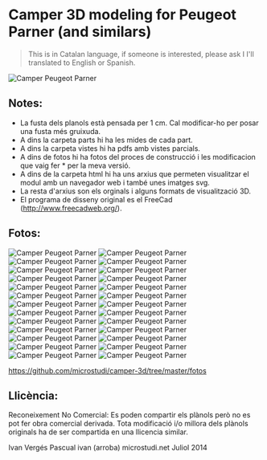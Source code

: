 Camper 3D modeling for Peugeot Parner (and similars)
====================================================


> This is in Catalan language, if someone is interested, please ask I I'll translated to English or Spanish.

![Camper Peugeot Parner](https://raw.githubusercontent.com/microstudi/camper-3d/master/fotos/20.jpg)

Notes:
-----

* La fusta dels planols està pensada per 1 cm. Cal modificar-ho per posar una fusta més gruixuda.
* A dins la carpeta parts hi ha les mides de cada part.
* A dins la carpeta vistes hi ha pdfs amb vistes parcials.
* A dins de fotos hi ha fotos del proces de construcció i les modificacion que vaig fer * per la meva versió.
* A dins de la carpeta html hi ha uns arxius que permeten visualitzar el modul amb un navegador web i també unes imatges svg.
* La resta d'arxius son els orginals i alguns formats de visualització 3D.
* El programa de disseny original es el FreeCad (http://www.freecadweb.org/).


## Fotos:

![Camper Peugeot Parner](https://raw.githubusercontent.com/microstudi/camper-3d/master/fotos/1.jpg)
![Camper Peugeot Parner](https://raw.githubusercontent.com/microstudi/camper-3d/master/fotos/2.jpg)
![Camper Peugeot Parner](https://raw.githubusercontent.com/microstudi/camper-3d/master/fotos/3.jpg)
![Camper Peugeot Parner](https://raw.githubusercontent.com/microstudi/camper-3d/master/fotos/4.jpg)
![Camper Peugeot Parner](https://raw.githubusercontent.com/microstudi/camper-3d/master/fotos/5.jpg)
![Camper Peugeot Parner](https://raw.githubusercontent.com/microstudi/camper-3d/master/fotos/6.jpg)
![Camper Peugeot Parner](https://raw.githubusercontent.com/microstudi/camper-3d/master/fotos/7.jpg)
![Camper Peugeot Parner](https://raw.githubusercontent.com/microstudi/camper-3d/master/fotos/8.jpg)
![Camper Peugeot Parner](https://raw.githubusercontent.com/microstudi/camper-3d/master/fotos/9.jpg)
![Camper Peugeot Parner](https://raw.githubusercontent.com/microstudi/camper-3d/master/fotos/10.jpg)
![Camper Peugeot Parner](https://raw.githubusercontent.com/microstudi/camper-3d/master/fotos/11.jpg)
![Camper Peugeot Parner](https://raw.githubusercontent.com/microstudi/camper-3d/master/fotos/12.jpg)
![Camper Peugeot Parner](https://raw.githubusercontent.com/microstudi/camper-3d/master/fotos/13.jpg)
![Camper Peugeot Parner](https://raw.githubusercontent.com/microstudi/camper-3d/master/fotos/14.jpg)
![Camper Peugeot Parner](https://raw.githubusercontent.com/microstudi/camper-3d/master/fotos/15.jpg)
![Camper Peugeot Parner](https://raw.githubusercontent.com/microstudi/camper-3d/master/fotos/16.jpg)
![Camper Peugeot Parner](https://raw.githubusercontent.com/microstudi/camper-3d/master/fotos/17.jpg)
![Camper Peugeot Parner](https://raw.githubusercontent.com/microstudi/camper-3d/master/fotos/18.jpg)
![Camper Peugeot Parner](https://raw.githubusercontent.com/microstudi/camper-3d/master/fotos/19.jpg)
![Camper Peugeot Parner](https://raw.githubusercontent.com/microstudi/camper-3d/master/fotos/20.jpg)
![Camper Peugeot Parner](https://raw.githubusercontent.com/microstudi/camper-3d/master/fotos/21.jpg)
![Camper Peugeot Parner](https://raw.githubusercontent.com/microstudi/camper-3d/master/fotos/22.jpg)
![Camper Peugeot Parner](https://raw.githubusercontent.com/microstudi/camper-3d/master/fotos/23.jpg)
![Camper Peugeot Parner](https://raw.githubusercontent.com/microstudi/camper-3d/master/fotos/24.jpg)
![Camper Peugeot Parner](https://raw.githubusercontent.com/microstudi/camper-3d/master/fotos/25.jpg)
![Camper Peugeot Parner](https://raw.githubusercontent.com/microstudi/camper-3d/master/fotos/26.jpg)

https://github.com/microstudi/camper-3d/tree/master/fotos

## Llicència:

Reconeixement No Comercial: Es poden compartir els plànols però no es pot fer obra comercial derivada. Tota modificació i/o millora dels plànols originals ha de ser compartida en una llicencia similar.

Ivan Vergés Pascual
ivan (arroba) microstudi.net
Juliol 2014